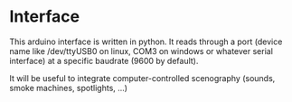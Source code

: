# Interface

This arduino interface is written in python. It reads through a port (device name like /dev/ttyUSB0 on linux,
COM3 on windows or whatever serial interface) at a specific baudrate (9600 by default).

It will be useful to integrate computer-controlled scenography (sounds, smoke machines, spotlights, ...) 

